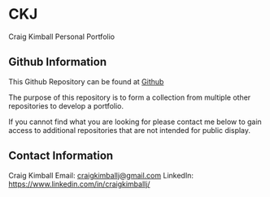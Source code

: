 # CKJ
Craig Kimball
Personal Portfolio

## Github Information
This Github Repository can be found at [Github](https://github.com/CraigKimballJ/CKJ)
  
  The purpose of this repository is to form a collection from multiple other repositories to develop a portfolio.
  
  If you cannot find what you are looking for please contact me below to gain access to additional repositories that are not intended for public display.

## Contact Information

Craig Kimball
Email: craigkimballj@gmail.com
LinkedIn: https://www.linkedin.com/in/craigkimballj/

